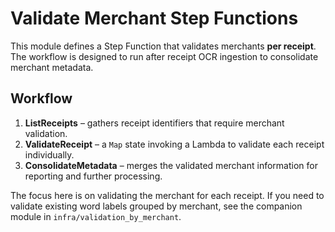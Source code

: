 # Validate Merchant Step Functions

This module defines a Step Function that validates merchants **per receipt**. The
workflow is designed to run after receipt OCR ingestion to consolidate merchant
metadata.

## Workflow

1. **ListReceipts** – gathers receipt identifiers that require merchant
   validation.
2. **ValidateReceipt** – a `Map` state invoking a Lambda to validate each
   receipt individually.
3. **ConsolidateMetadata** – merges the validated merchant information for
   reporting and further processing.

The focus here is on validating the merchant for each receipt. If you need to
validate existing word labels grouped by merchant, see the companion module in
`infra/validation_by_merchant`.
